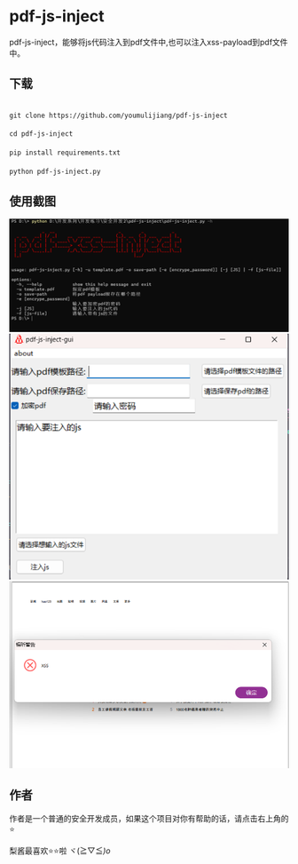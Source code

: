# pdf-js-inject

pdf-js-inject，能够将js代码注入到pdf文件中,也可以注入xss-payload到pdf文件中。

## 下载

```md

git clone https://github.com/youmulijiang/pdf-js-inject

cd pdf-js-inject

pip install requirements.txt

python pdf-js-inject.py

```

## 使用截图

![1711805264544](image/readme/1711805264544.png)![1711805317365](image/readme/1711805317365.png)![1711807383421](image/readme/1711807383421.png)

## 作者

作者是一个普通的安全开发成员，如果这个项目对你有帮助的话，请点击右上角的⭐

梨酱最喜欢⭐⭐啦  ヾ(≧▽≦*)o*
